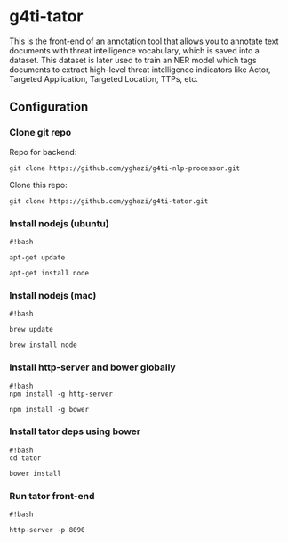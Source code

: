 # g4ti-tator
This is the front-end of an annotation tool that allows you to annotate text documents with threat intelligence vocabulary, which is saved into a dataset. This dataset is later used to train an NER model which tags documents to extract high-level threat intelligence indicators like Actor, Targeted Application, Targeted Location, TTPs, etc.

## Configuration #

### Clone git repo ###
Repo for backend:
```
git clone https://github.com/yghazi/g4ti-nlp-processor.git
```
Clone this repo:
```
git clone https://github.com/yghazi/g4ti-tator.git
```

### Install nodejs (ubuntu) ###

```
#!bash

apt-get update 

apt-get install node

```
### Install nodejs (mac) ###
```
#!bash

brew update

brew install node

```

### Install http-server and bower globally ###
```
#!bash
npm install -g http-server

npm install -g bower

```

### Install tator deps using bower ###

```
#!bash
cd tator

bower install
```
### Run tator front-end ###

```
#!bash

http-server -p 8090
```
